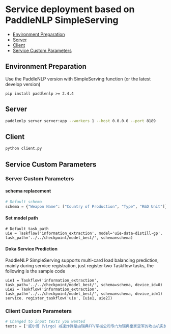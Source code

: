 # Service deployment based on PaddleNLP SimpleServing

- [Environment Preparation](#1)
- [Server](#2)
- [Client](#3)
- [Service Custom Parameters](#4)

<a name="1"></a>

## Environment Preparation
Use the PaddleNLP version with SimpleServing function (or the latest develop version)

```shell
pip install paddlenlp >= 2.4.4
```

<a name="2"></a>

## Server

```bash
paddlenlp server server:app --workers 1 --host 0.0.0.0 --port 8189
```

<a name="3"></a>

## Client

```bash
python client.py
```

<a name="4"></a>

## Service Custom Parameters

### Server Custom Parameters

#### schema replacement
```python
# Default schema
schema = {"Weapon Name": ["Country of Production", "Type", "R&D Unit"]}
```

#### Set model path
```
# Default task_path
uie = Taskflow('information_extraction', model='uie-data-distill-gp', task_path='../../checkpoint/model_best/', schema=schema)
```

#### Doka Service Prediction
PaddleNLP SimpleServing supports multi-card load balancing prediction, mainly during service registration, just register two Taskflow tasks, the following is the sample code
```
uie1 = Taskflow('information_extraction', task_path='../../checkpoint/model_best/', schema=schema, device_id=0)
uie2 = Taskflow('information_extraction', task_path='../../checkpoint/model_best/', schema=schema, device_id=1)
service. register_taskflow('uie', [uie1, uie2])
```

### Client Custom Parameters

```python
# Changed to input texts you wanted
texts = ['威尔哥（Virgo）减速炸弹是由瑞典FFV军械公司专门为瑞典皇家空军的攻击机实施低空高速轰炸而研制，1956年开始研制，1963年进入服役，装备于A32“矛盾”、A35“龙”、和AJ134“雷”攻击机，主要用于攻击登陆艇、停放的飞机、高炮、野战火炮、轻型防护装甲车辆以及有生力量。']
```
